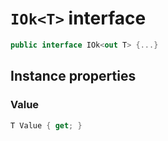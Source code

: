 # `IOk<T>` interface

```cs
public interface IOk<out T> {...}
```

## Instance properties

### Value

```cs
T Value { get; }
```
